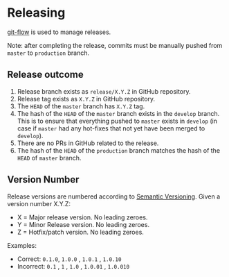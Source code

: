 # Releasing

[git-flow](https://danielkummer.github.io/git-flow-cheatsheet/) is used to manage releases.

Note: after completing the release, commits must be manually pushed from `master` to `production` branch.

## Release outcome
1. Release branch exists as `release/X.Y.Z` in GitHub repository.
2. Release tag exists as `X.Y.Z` in GitHub repository.
3. The `HEAD` of the `master` branch has `X.Y.Z` tag.
4. The hash of the `HEAD` of the `master` branch exists in the `develop` branch. This is to ensure that everything pushed to `master` exists in `develop` (in case if `master` had any hot-fixes that not yet have been merged to `develop`).
5. There are no PRs in GitHub related to the release.
6. The hash of the `HEAD` of the `production` branch matches the hash of the `HEAD` of `master` branch.

## Version Number
Release versions are numbered according to [Semantic Versioning](https://semver.org/).
Given a version number X.Y.Z:
* X = Major release version. No leading zeroes.
* Y = Minor Release version. No leading zeroes.
* Z = Hotfix/patch version. No leading zeroes.

Examples:
* Correct: `0.1.0`, `1.0.0` , `1.0.1` , `1.0.10`
* Incorrect: `0.1` , `1` , `1.0` , `1.0.01` , `1.0.010`
